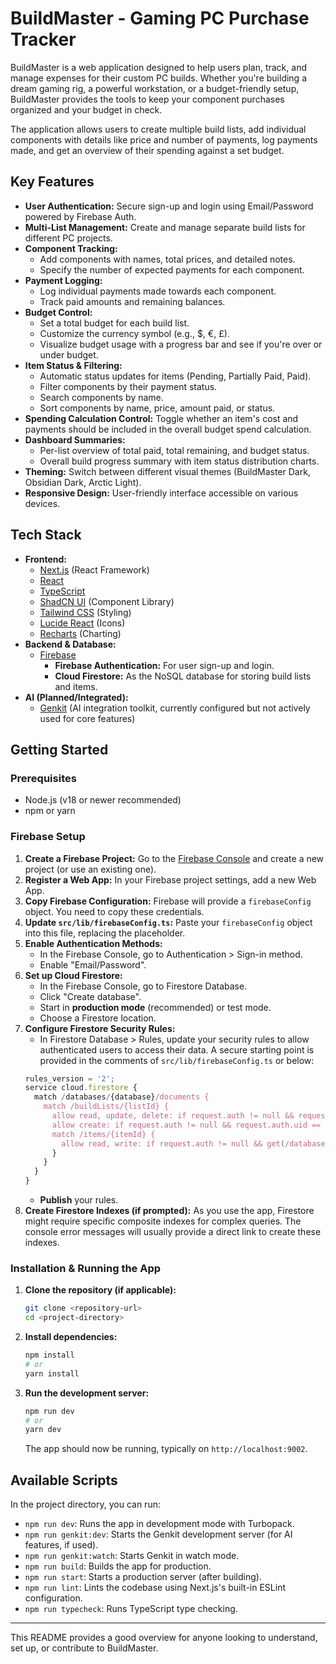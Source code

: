 # BuildMaster - Gaming PC Purchase Tracker

BuildMaster is a web application designed to help users plan, track, and manage expenses for their custom PC builds. Whether you're building a dream gaming rig, a powerful workstation, or a budget-friendly setup, BuildMaster provides the tools to keep your component purchases organized and your budget in check.

The application allows users to create multiple build lists, add individual components with details like price and number of payments, log payments made, and get an overview of their spending against a set budget.

## Key Features

*   **User Authentication:** Secure sign-up and login using Email/Password powered by Firebase Auth.
*   **Multi-List Management:** Create and manage separate build lists for different PC projects.
*   **Component Tracking:**
    *   Add components with names, total prices, and detailed notes.
    *   Specify the number of expected payments for each component.
*   **Payment Logging:**
    *   Log individual payments made towards each component.
    *   Track paid amounts and remaining balances.
*   **Budget Control:**
    *   Set a total budget for each build list.
    *   Customize the currency symbol (e.g., $, €, £).
    *   Visualize budget usage with a progress bar and see if you're over or under budget.
*   **Item Status & Filtering:**
    *   Automatic status updates for items (Pending, Partially Paid, Paid).
    *   Filter components by their payment status.
    *   Search components by name.
    *   Sort components by name, price, amount paid, or status.
*   **Spending Calculation Control:** Toggle whether an item's cost and payments should be included in the overall budget spend calculation.
*   **Dashboard Summaries:**
    *   Per-list overview of total paid, total remaining, and budget status.
    *   Overall build progress summary with item status distribution charts.
*   **Theming:** Switch between different visual themes (BuildMaster Dark, Obsidian Dark, Arctic Light).
*   **Responsive Design:** User-friendly interface accessible on various devices.

## Tech Stack

*   **Frontend:**
    *   [Next.js](https://nextjs.org/) (React Framework)
    *   [React](https://reactjs.org/)
    *   [TypeScript](https://www.typescriptlang.org/)
    *   [ShadCN UI](https://ui.shadcn.com/) (Component Library)
    *   [Tailwind CSS](https://tailwindcss.com/) (Styling)
    *   [Lucide React](https://lucide.dev/) (Icons)
    *   [Recharts](https://recharts.org/) (Charting)
*   **Backend & Database:**
    *   [Firebase](https://firebase.google.com/)
        *   **Firebase Authentication:** For user sign-up and login.
        *   **Cloud Firestore:** As the NoSQL database for storing build lists and items.
*   **AI (Planned/Integrated):**
    *   [Genkit](https://firebase.google.com/docs/genkit) (AI integration toolkit, currently configured but not actively used for core features)

## Getting Started

### Prerequisites

*   Node.js (v18 or newer recommended)
*   npm or yarn

### Firebase Setup

1.  **Create a Firebase Project:** Go to the [Firebase Console](https://console.firebase.google.com/) and create a new project (or use an existing one).
2.  **Register a Web App:** In your Firebase project settings, add a new Web App.
3.  **Copy Firebase Configuration:** Firebase will provide a `firebaseConfig` object. You need to copy these credentials.
4.  **Update `src/lib/firebaseConfig.ts`:** Paste your `firebaseConfig` object into this file, replacing the placeholder.
5.  **Enable Authentication Methods:**
    *   In the Firebase Console, go to Authentication > Sign-in method.
    *   Enable "Email/Password".
6.  **Set up Cloud Firestore:**
    *   In the Firebase Console, go to Firestore Database.
    *   Click "Create database".
    *   Start in **production mode** (recommended) or test mode.
    *   Choose a Firestore location.
7.  **Configure Firestore Security Rules:**
    *   In Firestore Database > Rules, update your security rules to allow authenticated users to access their data. A secure starting point is provided in the comments of `src/lib/firebaseConfig.ts` or below:
      ```javascript
      rules_version = '2';
      service cloud.firestore {
        match /databases/{database}/documents {
          match /buildLists/{listId} {
            allow read, update, delete: if request.auth != null && request.auth.uid == resource.data.userId;
            allow create: if request.auth != null && request.auth.uid == request.resource.data.userId;
            match /items/{itemId} {
              allow read, write: if request.auth != null && get(/databases/$(database)/documents/buildLists/$(listId)).data.userId == request.auth.uid;
            }
          }
        }
      }
      ```
    *   **Publish** your rules.
8.  **Create Firestore Indexes (if prompted):** As you use the app, Firestore might require specific composite indexes for complex queries. The console error messages will usually provide a direct link to create these indexes.

### Installation & Running the App

1.  **Clone the repository (if applicable):**
    ```bash
    git clone <repository-url>
    cd <project-directory>
    ```
2.  **Install dependencies:**
    ```bash
    npm install
    # or
    yarn install
    ```
3.  **Run the development server:**
    ```bash
    npm run dev
    # or
    yarn dev
    ```
    The app should now be running, typically on `http://localhost:9002`.

## Available Scripts

In the project directory, you can run:

*   `npm run dev`: Runs the app in development mode with Turbopack.
*   `npm run genkit:dev`: Starts the Genkit development server (for AI features, if used).
*   `npm run genkit:watch`: Starts Genkit in watch mode.
*   `npm run build`: Builds the app for production.
*   `npm run start`: Starts a production server (after building).
*   `npm run lint`: Lints the codebase using Next.js's built-in ESLint configuration.
*   `npm run typecheck`: Runs TypeScript type checking.

---

This README provides a good overview for anyone looking to understand, set up, or contribute to BuildMaster.
